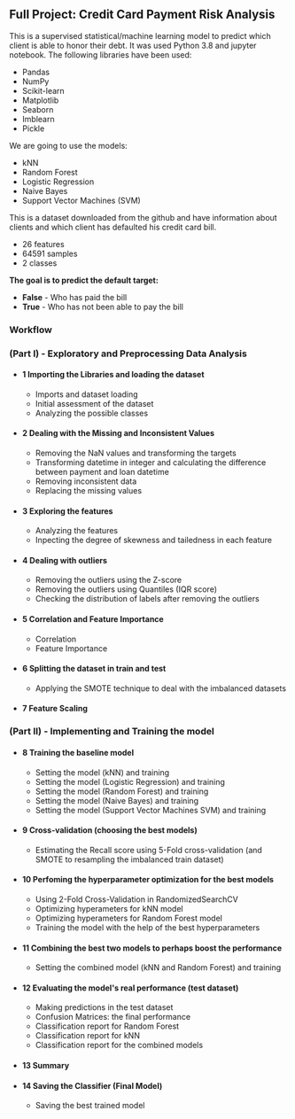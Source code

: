 ## Full Project: Credit Card Payment Risk Analysis

This is a supervised statistical/machine learning model to predict which client is able to honor their debt.
It was used Python 3.8 and jupyter notebook. The following libraries have been used:
  
- Pandas
- NumPy
- Scikit-learn
- Matplotlib
- Seaborn
- Imblearn
- Pickle

We are going to use the models:
- kNN
- Random Forest
- Logistic Regression
- Naive Bayes
- Support Vector Machines (SVM)

This is a dataset downloaded from the github and have information about clients and which client has defaulted his credit card bill.

 - 26 features
 - 64591 samples
 - 2 classes
 
**The goal is to predict the default target:**

- **False** - Who has paid the bill
- **True** - Who has not been able to pay the bill
### Workflow

   ### (Part I) - Exploratory and Preprocessing Data Analysis

- #### 1 Importing the Libraries and loading the dataset 
    - Imports and dataset loading
    - Initial assessment of the dataset
    - Analyzing the possible classes
- #### 2 Dealing with the Missing and Inconsistent Values
    - Removing the NaN values and transforming the targets 
    - Transforming datetime in integer and calculating the difference between payment and loan datetime
    - Removing inconsistent data
    - Replacing the missing values    
- #### 3 Exploring the features
    - Analyzing the features
    - Inpecting the degree of skewness and tailedness in each feature
- #### 4 Dealing with outliers
    - Removing the outliers using the Z-score
    - Removing the outliers using Quantiles (IQR score)
    - Checking the distribution of labels after removing the outliers
- #### 5 Correlation and Feature Importance
    - Correlation
    - Feature Importance
- #### 6 Splitting the dataset in train and test
    - Applying the SMOTE technique to deal with the imbalanced datasets
- #### 7 Feature Scaling
        
### (Part II) - Implementing and Training the model

- #### 8 Training the baseline model
    - Setting the model (kNN) and training
    - Setting the model (Logistic Regression) and training
    - Setting the model (Random Forest) and training
    - Setting the model (Naive Bayes) and training
    - Setting the model (Support Vector Machines SVM) and training
- #### 9 Cross-validation (choosing the best models)
    - Estimating the Recall score using 5-Fold cross-validation (and SMOTE to resampling the imbalanced train dataset)
- #### 10 Perfoming the hyperparameter optimization for the best models
    - Using 2-Fold Cross-Validation in RandomizedSearchCV
    - Optimizing hyperameters for kNN model
    - Optimizing hyperameters for Random Forest model
    - Training the model with the help of the best hyperparameters
- #### 11 Combining the best two models to perhaps boost the performance
    - Setting the combined model (kNN and Random Forest) and training
- #### 12 Evaluating the model's real performance (test dataset)
    - Making predictions in the test dataset
    - Confusion Matrices: the final performance
    - Classification report for Random Forest
    - Classification report for kNN
    - Classification report for the combined models
- #### 13 Summary
- #### 14 Saving the Classifier (Final Model)
    - Saving the best trained model
